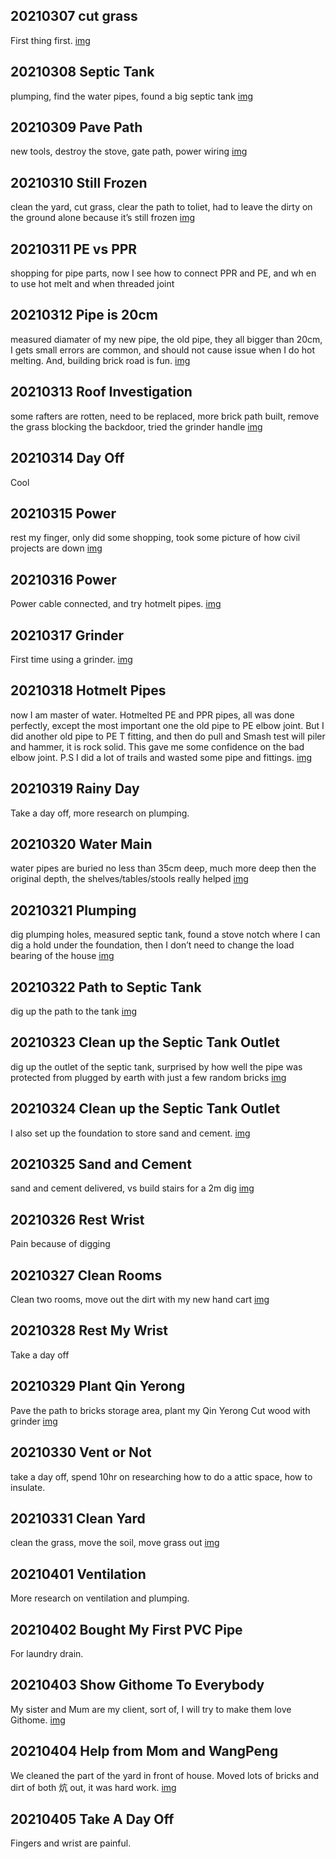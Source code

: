 ## 20210307 cut grass
First thing first.
[img](imgs/20210307/)

## 20210308 Septic Tank
plumping, find the water pipes, found a big septic tank
[img](imgs/20210308/)

## 20210309 Pave Path
new tools, destroy the stove, gate path, power wiring
[img](imgs/20210309/)

## 20210310 Still Frozen
clean the yard, cut grass, clear the path to toliet, had to leave the dirty on the ground alone because it’s still frozen
[img](imgs/20210310/)

## 20210311 PE vs PPR
shopping for pipe parts, now I see how to connect PPR and PE, and wh en to use hot melt and when threaded joint

## 20210312 Pipe is 20cm
measured diamater of my new pipe, the old pipe, they all bigger than 20cm, I gets small errors are common, and should not cause issue when I do hot melting. And, building brick road is fun.
[img](imgs/20210312/)

## 20210313 Roof Investigation
some rafters are rotten, need to be replaced, more brick path built, remove the grass blocking the backdoor, tried the grinder handle
[img](imgs/20210313/)

## 20210314 Day Off
Cool

## 20210315 Power
rest my finger, only did some shopping, took some picture of how civil projects are down
[img](imgs/20210315/)

## 20210316 Power
Power cable connected, and try hotmelt pipes.
[img](imgs/20210316/)

## 20210317 Grinder
First time using a grinder.
[img](imgs/20210317/)

## 20210318 Hotmelt Pipes
now I am master of water. Hotmelted PE and PPR pipes, all was done perfectly, except the most important one the old pipe to PE elbow joint. But I did another old pipe to PE T fitting, and then do pull and Smash test will piler and hammer, it is rock solid. This gave me some confidence on the bad elbow joint. P.S I did a lot of trails and wasted some pipe and fittings.
[img](imgs/20210318/)

## 20210319 Rainy Day
Take a day off, more research on plumping.

## 20210320 Water Main
water pipes are buried no less than 35cm deep, much more deep then the original depth, the shelves/tables/stools really helped
[img](imgs/20210320/)

## 20210321 Plumping
dig plumping holes, measured septic tank, found a stove notch where I can dig a hold under the foundation, then I don’t need to change the load bearing of the house
[img](imgs/20210321/)

## 20210322 Path to Septic Tank
dig up the path to the tank
[img](imgs/20210322/)

## 20210323 Clean up the Septic Tank Outlet
dig up the outlet of the septic tank, surprised by how well the pipe was protected from plugged by earth with just a few random bricks
[img](imgs/20210323/)

## 20210324 Clean up the Septic Tank Outlet
I also set up the foundation to store sand and cement. [img](imgs/20210324/)

## 20210325 Sand and Cement
sand and cement delivered, vs build stairs for a 2m dig [img](imgs/20210325/)

## 20210326 Rest Wrist
Pain because of digging

## 20210327 Clean Rooms
Clean two rooms, move out the dirt with my new hand cart [img](imgs/20210327/)

## 20210328 Rest My Wrist
Take a day off

## 20210329 Plant Qin Yerong
Pave the path to bricks storage area, plant my Qin Yerong
Cut wood with grinder [img](imgs/20210329/)

## 20210330 Vent or Not
take a day off, spend 10hr on researching how to do a attic space, how to
insulate.

## 20210331 Clean Yard
clean the grass, move the soil, move grass out
[img](imgs/20210331/)

## 20210401 Ventilation
More research on ventilation and plumping.

## 20210402 Bought My First PVC Pipe
For laundry drain.

## 20210403 Show Githome To Everybody
My sister and Mum are my client, sort of, I will try to make them love Githome. [img](imgs/20210403)

## 20210404 Help from Mom and WangPeng
We cleaned the part of the yard in front of house. Moved lots of bricks and
dirt of both 炕 out, it was hard work.
[img](imgs/20210404)

## 20210405 Take A Day Off
Fingers and wrist are painful.
